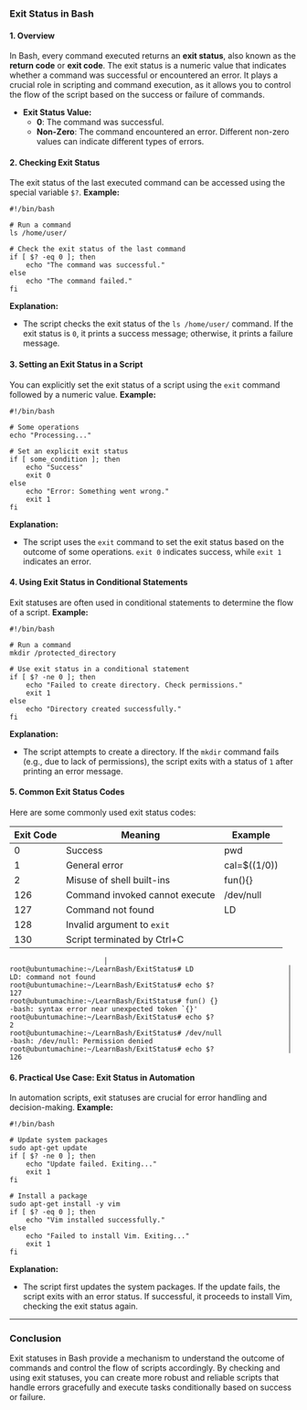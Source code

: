 ### **Exit Status in Bash**
#### **1. Overview**
In Bash, every command executed returns an **exit status**, also known as the **return code** or **exit code**. The exit status is a numeric value that indicates whether a command was successful or encountered an error. It plays a crucial role in scripting and command execution, as it allows you to control the flow of the script based on the success or failure of commands.
- **Exit Status Value:**
    - **0**: The command was successful.
    - **Non-Zero**: The command encountered an error. Different non-zero values can indicate different types of errors.

#### **2. Checking Exit Status**
The exit status of the last executed command can be accessed using the special variable `$?`.
**Example:**
```
#!/bin/bash

# Run a command
ls /home/user/

# Check the exit status of the last command
if [ $? -eq 0 ]; then
    echo "The command was successful."
else
    echo "The command failed."
fi
```

**Explanation:**
- The script checks the exit status of the `ls /home/user/` command. If the exit status is `0`, it prints a success message; otherwise, it prints a failure message.

#### **3. Setting an Exit Status in a Script**
You can explicitly set the exit status of a script using the `exit` command followed by a numeric value.
**Example:**
```
#!/bin/bash

# Some operations
echo "Processing..."

# Set an explicit exit status
if [ some_condition ]; then
    echo "Success"
    exit 0
else
    echo "Error: Something went wrong."
    exit 1
fi
```

**Explanation:**
- The script uses the `exit` command to set the exit status based on the outcome of some operations. `exit 0` indicates success, while `exit 1` indicates an error.

#### **4. Using Exit Status in Conditional Statements**
Exit statuses are often used in conditional statements to determine the flow of a script.
**Example:**
```
#!/bin/bash

# Run a command
mkdir /protected_directory

# Use exit status in a conditional statement
if [ $? -ne 0 ]; then
    echo "Failed to create directory. Check permissions."
    exit 1
else
    echo "Directory created successfully."
fi
```
**Explanation:**
- The script attempts to create a directory. If the `mkdir` command fails (e.g., due to lack of permissions), the script exits with a status of `1` after printing an error message.

#### **5. Common Exit Status Codes**
Here are some commonly used exit status codes:

| **Exit Code** | **Meaning**                    | Example      |
| ------------- | ------------------------------ | ------------ |
| 0             | Success                        | pwd          |
| 1             | General error                  | cal=$((1/0)) |
| 2             | Misuse of shell built-ins      | fun(){}      |
| 126           | Command invoked cannot execute | /dev/null    |
| 127           | Command not found              | LD           |
| 128           | Invalid argument to `exit`     |              |
| 130           | Script terminated by Ctrl+C    |              |
```
                       │
root@ubuntumachine:~/LearnBash/ExitStatus# LD                       │
LD: command not found                                               │
root@ubuntumachine:~/LearnBash/ExitStatus# echo $?                  │
127                                                                 │
root@ubuntumachine:~/LearnBash/ExitStatus# fun() {}                 │
-bash: syntax error near unexpected token `{}'                      │
root@ubuntumachine:~/LearnBash/ExitStatus# echo $?                  │
2                                                                   │
root@ubuntumachine:~/LearnBash/ExitStatus# /dev/null                │
-bash: /dev/null: Permission denied                                 │
root@ubuntumachine:~/LearnBash/ExitStatus# echo $?                  │
126                                           

```
#### **6. Practical Use Case: Exit Status in Automation**
In automation scripts, exit statuses are crucial for error handling and decision-making.
**Example:**
```
#!/bin/bash

# Update system packages
sudo apt-get update
if [ $? -ne 0 ]; then
    echo "Update failed. Exiting..."
    exit 1
fi

# Install a package
sudo apt-get install -y vim
if [ $? -eq 0 ]; then
    echo "Vim installed successfully."
else
    echo "Failed to install Vim. Exiting..."
    exit 1
fi
```

**Explanation:**
- The script first updates the system packages. If the update fails, the script exits with an error status. If successful, it proceeds to install Vim, checking the exit status again.
---
### **Conclusion**
Exit statuses in Bash provide a mechanism to understand the outcome of commands and control the flow of scripts accordingly. By checking and using exit statuses, you can create more robust and reliable scripts that handle errors gracefully and execute tasks conditionally based on success or failure.